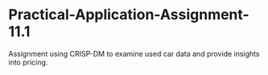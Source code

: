 # Practical-Application-Assignment-11.1
Assignment using CRISP-DM to examine used car data and provide insights into pricing.
